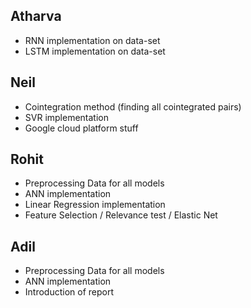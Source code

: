 ## Atharva

- RNN implementation on data-set
- LSTM implementation on data-set

## Neil

- Cointegration method (finding all cointegrated pairs)
- SVR implementation
- Google cloud platform stuff

## Rohit
- Preprocessing Data for all models 
- ANN implementation
- Linear Regression implementation
- Feature Selection / Relevance test / Elastic Net

## Adil
- Preprocessing Data for all models
- ANN implementation
- Introduction of report 
